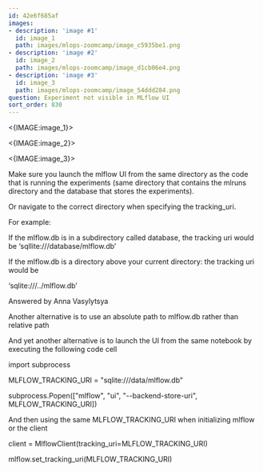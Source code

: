 ```yaml
---
id: 42e6f685af
images:
- description: 'image #1'
  id: image_1
  path: images/mlops-zoomcamp/image_c5935be1.png
- description: 'image #2'
  id: image_2
  path: images/mlops-zoomcamp/image_d1cb06e4.png
- description: 'image #3'
  id: image_3
  path: images/mlops-zoomcamp/image_54ddd284.png
question: Experiment not visible in MLflow UI
sort_order: 830
---
```


<{IMAGE:image_1}>

<{IMAGE:image_2}>

<{IMAGE:image_3}>

Make sure you launch the mlflow UI from the same directory as the code that is running the experiments (same directory that contains the mlruns directory and the database that stores the experiments).

Or navigate to the correct directory when specifying the tracking_uri.

For example:

If the mlflow.db is in a subdirectory called database, the tracking uri would be ‘sqllite:///database/mlflow.db’

If the mlflow.db is a directory above your current directory: the tracking uri would be

‘sqlite:///../mlflow.db’

Answered by Anna Vasylytsya

Another alternative is to use an absolute path to mlflow.db rather than relative path

And yet another alternative is to launch the UI from the same notebook by executing the following code cell

import subprocess

MLFLOW_TRACKING_URI = "sqlite:///data/mlflow.db"

subprocess.Popen(["mlflow", "ui", "--backend-store-uri", MLFLOW_TRACKING_URI])

And then using the same MLFLOW_TRACKING_URI when initializing mlflow or the client

client = MlflowClient(tracking_uri=MLFLOW_TRACKING_URI)

mlflow.set_tracking_uri(MLFLOW_TRACKING_URI)

